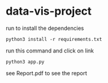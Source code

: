 # data-vis-project
run  to install the dependencies
```
python3 install -r requirements.txt
```
run this command and click on link
```
python3 app.py
```
see Report.pdf to see the report

